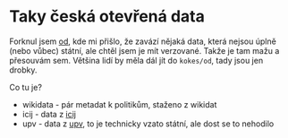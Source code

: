 # Taky česká otevřená data

Forknul jsem [od](https://github.com/kokes/od), kde mi přišlo, že zavází nějaká data,
která nejsou úplně (nebo vůbec) státní, ale chtěl jsem je mít verzované. Takže je tam
mažu a přesouvám sem. Většina lidí by měla dál jít do `kokes/od`, tady jsou jen drobky.

Co tu je?

- wikidata - pár metadat k politikům, staženo z wikidat
- icij - data z [icij](https://www.icij.org/)
- upv - data z [upv](https://upv.gov.cz/), to je technicky vzato státní, ale dost se to nehodilo

